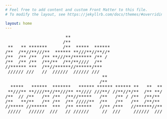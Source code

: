 ```yaml
---
# Feel free to add content and custom Front Matter to this file.
# To modify the layout, see https://jekyllrb.com/docs/themes/#overriding-theme-defaults

layout: home
---
```

<html xmlns="http://www.w3.org/1999/xhtml">
    <head>
        <title>beep boop.</title>
    </head>
    <body>
        <pre>
                       **                                                                   
                      /**                                                                   
 **   ** *******      /**  *****  ******                                                    
/**  /**//**///**  ****** **///**//**//*                                                    
/**  /** /**  /** **///**/******* /** /                                                     
/**  /** /**  /**/**  /**/**////  /**                                                       
//****** ***  /**//******//******/***                                                       
 ////// ///   //  //////  ////// ///                                                        
                                     **                            **   **                  
                                    /**                           /**  //                   
  *****   ******  *******   ****** ****** ****** **   **  *****  ****** **  ******  ******* 
 **///** **////**//**///** **//// ///**/ //**//*/**  /** **///**///**/ /** **////**//**///**
/**  // /**   /** /**  /**//*****   /**   /** / /**  /**/**  //   /**  /**/**   /** /**  /**
/**   **/**   /** /**  /** /////**  /**   /**   /**  /**/**   **  /**  /**/**   /** /**  /**
//***** //******  ***  /** ******   //** /***   //******//*****   //** /**//******  ***  /**
 /////   //////  ///   // //////     //  ///     //////  /////     //  //  //////  ///   // 
        </pre>
    </body>
</html>
